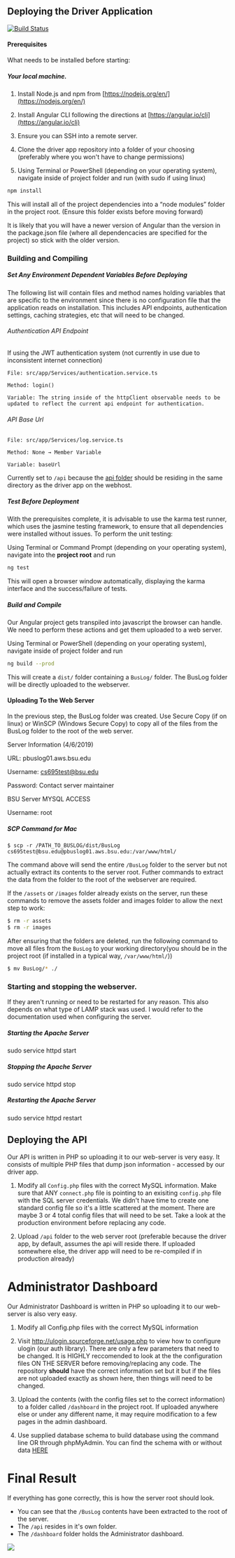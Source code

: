 ## Deploying the Driver Application
[![Build Status](https://travis-ci.com/kdesimini/continuousIntegratingTesting.svg?token=6czNpzV32VeKpLFD2zS7&branch=master)](https://travis-ci.com/kdesimini/continuousIntegratingTesting)
#### Prerequisites 
What needs to be installed before starting:

##### Your local machine. 
1.  Install Node.js and npm from [https://nodejs.org/en/](https://nodejs.org/en/)
    
2.  Install Angular CLI following the directions at [https://angular.io/cli](https://angular.io/cli)
    
3.  Ensure you can SSH into a remote server.
    
4.  Clone the driver app repository into a folder of your choosing (preferably where you won't have to change permissions)
    
5.  Using Terminal or PowerShell (depending on your operating system), navigate inside of project folder and run (with sudo if using linux) 
```sh
npm install 
```
    

This will install all of the project dependencies into a “node modules” folder in the project root. (Ensure this folder exists before moving forward)

It is likely that you will have a newer version of Angular than the version in the package.json file (where all dependencacies are specified for the project) so stick with the older version.

### Building and Compiling

##### Set Any Environment Dependent Variables Before Deploying

The following list will contain files and method names holding variables that are specific to the environment since there is no configuration file that the application reads on installation. This includes API endpoints, authentication settings, caching strategies, etc that will need to be changed.

###### Authentication API Endpoint
If using the JWT authentication system (not currently in use due to inconsistent internet connection)
```
File: src/app/Services/authentication.service.ts

Method: login()

Variable: The string inside of the httpClient observable needs to be updated to reflect the current api endpoint for authentication.
```
###### API Base Url

```
File: src/app/Services/log.service.ts

Method: None → Member Variable

Variable: baseUrl
```
Currently set to ```/api``` because the [api folder](https://docs.google.com/document/d/15DAMwvFXaoh6W3Pzz6f4mLQdOzJFGnUp2glbzcuz9Uo/edit#heading=h.1atetc7zjiyh) should be residing in the same directory as the driver app on the webhost.

##### Test Before Deployment

With the prerequisites complete, it is advisable to use the karma test runner, which uses the jasmine testing framework, to ensure that all dependencies were installed without issues. To perform the unit testing:

Using Terminal or Command Prompt (depending on your operating system), navigate into the **project root** and run

``` sh
ng test
```
This will open a browser window automatically, displaying the karma interface and the success/failure of tests.


##### Build and Compile

Our Angular project gets transpiled into javascript the browser can handle. We need to perform these actions and get them uploaded to a web server.

Using Terminal or PowerShell (depending on your operating system), navigate inside of project folder and run

```sh
ng build --prod
```

This will create a ```dist/``` folder containing a ```BusLog/``` folder. The BusLog folder will be directly uploaded to the webserver.

#### Uploading To the Web Server

In the previous step, the BusLog folder was created. Use Secure Copy (if on linux) or WinSCP (Windows Secure Copy) to copy all of the files from the BusLog folder to the root of the web server.

  

Server Information (4/6/2019)

URL: pbuslog01.aws.bsu.edu

Username: cs695test@bsu.edu

Password: Contact server maintainer

BSU Server MYSQL ACCESS

Username: root

##### SCP Command for Mac
```
$ scp -r /PATH_TO_BUSLOG/dist/BusLog cs695test@bsu.edu@pbuslog01.aws.bsu.edu:/var/www/html/
```
The command above will send the entire `/BusLog` folder to the server but not actually extract its contents to the server root. Futher commands to extract the data from the folder to the root of the webserver are required.

If the `/assets` or `/images` folder already exists on the server, run these commands to remove the assets folder and images folder to allow the next step to work:
```sh
$ rm -r assets
$ rm -r images
```

After ensuring that the folders are deleted, run the following command to move all files from the `BusLog` to your working directory(you should be in the project root (if installed in a typical way, `/var/www/html/`))
```sh
$ mv BusLog/* ./
```
### Starting and stopping the webserver. 
If they aren't running or need to be restarted for any reason. This also depends on what type of LAMP stack was used. I would refer to the documentation used when configuring the server.
##### Starting the Apache Server

sudo service httpd start

##### Stopping the Apache Server

sudo service httpd stop

##### Restarting the Apache Server

sudo service httpd restart

## Deploying the API
Our API is written in PHP so uploading it to our web-server is very easy. It consists of multiple PHP files that dump json information - accessed by our driver app.

1.  Modify all `Config.php` files with the correct MySQL information. Make sure that ANY `connect.php` file is pointing to an exisiting `config.php` file with the SQL server credentials. We didn't have time to create one standard config file so it's a little scattered at the moment. There are maybe 3 or 4 total config files that will need to be set. Take a look at the production environment before replacing any code.  
    
2.  Upload `/api` folder to the web server root (preferable because the driver app, by default, assumes the api will reside there. If uploaded somewhere else, the driver app will need to be re-compiled if in production already)

# Administrator Dashboard

Our Administrator Dashboard is written in PHP so uploading it to our web-server is also very easy.

1.  Modify all Config.php files with the correct MySQL information

2. Visit http://ulogin.sourceforge.net/usage.php to view how to configure ulogin (our auth library). There are only a few parameters that need to be changed. It is HIGHLY reccomended to look at the the configuration files ON THE SERVER before removing/replacing any code. The repository **should** have the correct information set but it but if the files are not uploaded exactly as shown here, then things will need to be changed.
    
3. Upload the contents (with the config files set to the correct information) to a folder called `/dashboard` in the project root. If uploaded anywhere else or under any different name, it may require modification to a few pages in the admin dashboard. 

4. Use supplied database schema to build database using the command line OR through phpMyAdmin. You can find the schema with or without data [HERE](https://github.com/hergin/Bus-Shuttle-Log-Collection-System/tree/master/Resources) 

# Final Result
If everything has gone correctly, this is how the server root should look. 
- You can see that the `/BusLog` contents have been extracted to the root of the server. 
- The `/api` resides in it's own folder.
- The `/dashboard` folder holds the Administrator dashboard. 

![](https://lh6.googleusercontent.com/i1_48nCzX99U37UfZTtlptOGbF9RFkmUjicBUiEu20PtC1y2TQf_YHppGTUcWichjqx3iufIq2NgxWFXAvwpCRGmHXI9hB3If-rO78tfnR5plf2ALdrlVK2_6bHb12bmwm8JwdjY)
    
